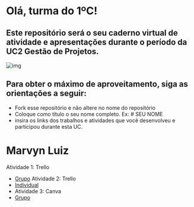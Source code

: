 # Olá, turma do 1ºC! 
## Este repositório será o seu caderno virtual de atividade e apresentações durante o período da UC2 Gestão de Projetos. 

![img](https://blog.acelerato.com/wp-content/uploads/2020/08/5-beneficios-da-gesta%CC%83o-de-projetos-para-a-sua-empresa-1200x640.png)

## Para obter o máximo de aproveitamento, siga as orientações a seguir:

- Fork esse repositório e não altere no nome do repositório
- Coloque como título o seu nome completo. Ex: # SEU NOME
- insira os links dos trabalhos e atividades que você desenvolveu e participou durante esta UC.

# Marvyn Luiz

Atividade 1: Trello 
- [Grupo](https://trello.com/b/FNEcOPRI/tereza)
Atividade 2: Trello
- [Individual](https://trello.com/b/GgbTL9p4/obrigacoes)
- Atividade 3: Canva
- [Grupo](https://www.canva.com/design/DAGEjWwOWGA/Me6Xn4CuGQC1s3_PGDGzMw/edit?utm_content=DAGEjWwOWGA&utm_campaign=designshare&utm_medium=link2&utm_source=sharebutton)


